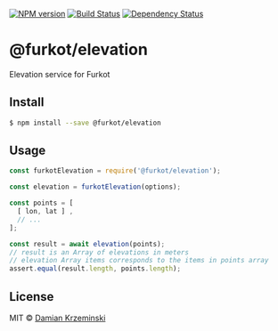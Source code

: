 [![NPM version][npm-image]][npm-url]
[![Build Status][build-image]][build-url]
[![Dependency Status][deps-image]][deps-url]

# @furkot/elevation

Elevation service for Furkot

## Install

```sh
$ npm install --save @furkot/elevation
```

## Usage

```js
const furkotElevation = require('@furkot/elevation');

const elevation = furkotElevation(options);

const points = [
  [ lon, lat ] ,
  // ...
];

const result = await elevation(points);
// result is an Array of elevations in meters
// elevation Array items corresponds to the items in points array 
assert.equal(result.length, points.length);
```

## License

MIT © [Damian Krzeminski](https://pirxpilot.me)

[npm-image]: https://img.shields.io/npm/v/@furkot/elevation
[npm-url]: https://npmjs.org/package/@furkot/elevation

[build-url]: https://github.com/furkot/elevation/actions/workflows/check.yaml
[build-image]: https://img.shields.io/github/workflow/status/furkot/elevation/check

[deps-image]: https://img.shields.io/librariesio/release/npm/@furkot/elevation
[deps-url]: https://libraries.io/npm/@furkot%2Felevation
